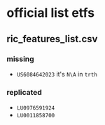 # official list etfs #

## ric_features_list.csv ##

### missing ###

- `US6084642023` it's `N\A` in `trth`

### replicated ###

- `LU0976591924`
- `LU0011858700`
